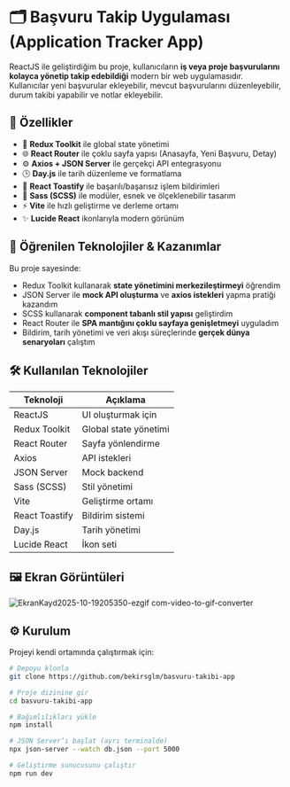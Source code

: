 # 🗂️ Başvuru Takip Uygulaması (Application Tracker App)

ReactJS ile geliştirdiğim bu proje, kullanıcıların **iş veya proje başvurularını kolayca yönetip takip edebildiği** modern bir web uygulamasıdır.  
Kullanıcılar yeni başvurular ekleyebilir, mevcut başvurularını düzenleyebilir, durum takibi yapabilir ve notlar ekleyebilir.  

## 🚀 Özellikler
- 🧩 **Redux Toolkit** ile global state yönetimi  
- 🌐 **React Router** ile çoklu sayfa yapısı (Anasayfa, Yeni Başvuru, Detay)  
- ⚙️ **Axios + JSON Server** ile gerçekçi API entegrasyonu  
- 🕒 **Day.js** ile tarih düzenleme ve formatlama  
- 💬 **React Toastify** ile başarılı/başarısız işlem bildirimleri  
- 🎨 **Sass (SCSS)** ile modüler, esnek ve ölçeklenebilir tasarım  
- ⚡ **Vite** ile hızlı geliştirme ve derleme ortamı  
- ✨ **Lucide React** ikonlarıyla modern görünüm  

## 🧠 Öğrenilen Teknolojiler & Kazanımlar
Bu proje sayesinde:  
- Redux Toolkit kullanarak **state yönetimini merkezileştirmeyi** öğrendim  
- JSON Server ile **mock API oluşturma** ve **axios istekleri** yapma pratiği kazandım  
- SCSS kullanarak **component tabanlı stil yapısı** geliştirdim  
- React Router ile **SPA mantığını çoklu sayfaya genişletmeyi** uyguladım  
- Bildirim, tarih yönetimi ve veri akışı süreçlerinde **gerçek dünya senaryoları** çalıştım  

## 🛠️ Kullanılan Teknolojiler
| Teknoloji | Açıklama |
|------------|----------|
| ReactJS | UI oluşturmak için |
| Redux Toolkit | Global state yönetimi |
| React Router | Sayfa yönlendirme |
| Axios | API istekleri |
| JSON Server | Mock backend |
| Sass (SCSS) | Stil yönetimi |
| Vite | Geliştirme ortamı |
| React Toastify | Bildirim sistemi |
| Day.js | Tarih yönetimi |
| Lucide React | İkon seti |

## 🖼️ Ekran Görüntüleri

![EkranKayd2025-10-19205350-ezgif com-video-to-gif-converter](https://github.com/user-attachments/assets/83fdefab-a628-459a-bb8c-1eedb815bf11)




## ⚙️ Kurulum
Projeyi kendi ortamında çalıştırmak için:

```bash
# Depoyu klonla
git clone https://github.com/bekirsglm/basvuru-takibi-app

# Proje dizinine gir
cd basvuru-takibi-app

# Bağımlılıkları yükle
npm install

# JSON Server’ı başlat (ayrı terminalde)
npx json-server --watch db.json --port 5000

# Geliştirme sunucusunu çalıştır
npm run dev
